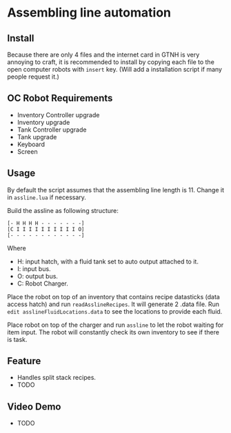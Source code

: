 # Assembling line automation

## Install
Because there are only 4 files and the internet card in GTNH is very annoying to craft, it is recommended to install by 
copying each file to the open computer robots with `insert` key.
(Will add a installation script if many people request it.)

## OC Robot Requirements
- Inventory Controller upgrade
- Inventory upgrade
- Tank Controller upgrade
- Tank upgrade
- Keyboard
- Screen

## Usage
By default the script assumes that the assembling line length is 11. Change it in `assline.lua` if necessary.  

Build the assline as following structure:  
```
[- H H H H - - - - - - -]  
[C I I I I I I I I I I O]  
[- - - - - - - - - - - -]
```
Where
- H: input hatch, with a fluid tank set to auto output attached to it.
- I: input bus.
- O: output bus.
- C: Robot Charger.

Place the robot on top of an inventory that contains recipe datasticks (data access hatch) and run `readAsslineRecipes`.
It will generate 2 .data file. Run `edit asslineFluidLocations.data` to see the locations to provide each fluid.

Place robot on top of the charger and run `assline` to let the robot waiting for item input. The robot will constantly
check its own inventory to see if there is task.

## Feature
- Handles split stack recipes.
- TODO

## Video Demo
- TODO

